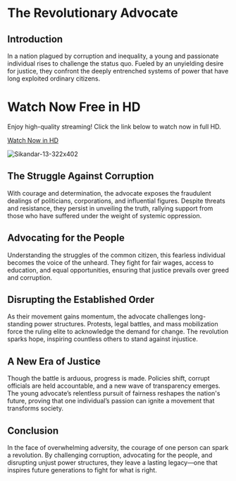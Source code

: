 # The Revolutionary Advocate

## Introduction
In a nation plagued by corruption and inequality, a young and passionate individual rises to challenge the status quo. Fueled by an unyielding desire for justice, they confront the deeply entrenched systems of power that have long exploited ordinary citizens.
# Watch Now Free in HD  

Enjoy high-quality streaming! Click the link below to watch now in full HD.  

[Watch Now in HD](https://url.ngo/nte3l)  


![Sikandar-13-322x402](https://github.com/user-attachments/assets/aca082dc-eaf0-4ff6-815e-01c224b28588)

## The Struggle Against Corruption
With courage and determination, the advocate exposes the fraudulent dealings of politicians, corporations, and influential figures. Despite threats and resistance, they persist in unveiling the truth, rallying support from those who have suffered under the weight of systemic oppression.

## Advocating for the People
Understanding the struggles of the common citizen, this fearless individual becomes the voice of the unheard. They fight for fair wages, access to education, and equal opportunities, ensuring that justice prevails over greed and corruption.

## Disrupting the Established Order
As their movement gains momentum, the advocate challenges long-standing power structures. Protests, legal battles, and mass mobilization force the ruling elite to acknowledge the demand for change. The revolution sparks hope, inspiring countless others to stand against injustice.

## A New Era of Justice
Though the battle is arduous, progress is made. Policies shift, corrupt officials are held accountable, and a new wave of transparency emerges. The young advocate’s relentless pursuit of fairness reshapes the nation's future, proving that one individual’s passion can ignite a movement that transforms society.

## Conclusion
In the face of overwhelming adversity, the courage of one person can spark a revolution. By challenging corruption, advocating for the people, and disrupting unjust power structures, they leave a lasting legacy—one that inspires future generations to fight for what is right.
